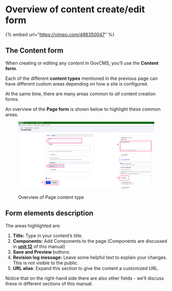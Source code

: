 # Overview of content create/edit form

{% embed url="https://vimeo.com/488350047" %}

## The Content form

When creating or editing any _content_ in GovCMS, you’ll use the **Content form**.

Each of the different **content types** mentioned in the previous page can have different custom areas depending on how a site is configured.

At the same time, there are many areas common to _all_ content creation forms.

An overview of the **Page form** is shown below to highlight these common areas.

<figure><img src="../.gitbook/assets/image (1) (1) (1) (1).png" alt=""><figcaption><p>Overview of Page content type</p></figcaption></figure>

## Form elements description

The areas highlighted are:

1. **Title:** Type in your content’s title.
2. **Components:** Add Components to the page (Components are discussed in [**unit 12**](https://salsa-digital.gitbook.io/govcms-content-administration/unit-12-advanced-content-editing/using-components-for-rich-layout-options) of this manual)
3. **Save and Preview** buttons.
4. **Revision log message:** Leave some helpful text to explain your changes. This is not visible to the public.
5. **URL alias**: Expand this section to give the content a customized URL.

Notice that on the right-hand side there are also other fields - we’ll discuss these in different sections of this manual.
